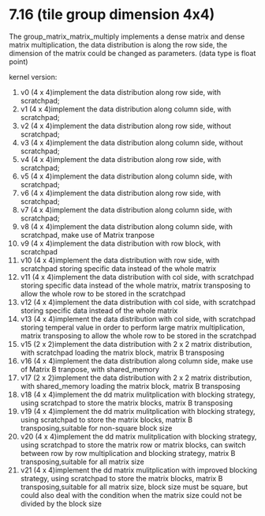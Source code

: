 # 7.16 (tile group dimension 4x4)
The group_matrix_matrix_multiply implements a dense matrix and dense matrix multiplication, the data distribution is along the row side, the dimension of the matrix could be changed as parameters. (data type is float point)

kernel version:

1. v0 (4 x 4)implement the data distribution along row side, with scratchpad;
2. v1 (4 x 4)implement the data distribution along column side, with scratchpad;
3. v2 (4 x 4)implement the data distribution along row side, without scratchpad;
4. v3 (4 x 4)implement the data distribution along column side, without scratchpad;
5. v4 (4 x 4)implement the data distribution along row side, with scratchpad;
6. v5 (4 x 4)implement the data distribution along column side, with scratchpad;
7. v6 (4 x 4)implement the data distribution along row side, with scratchpad;
8. v7 (4 x 4)implement the data distribution along column side, with scratchpad;
9. v8 (4 x 4)implement the data distribution along column side, with scratchpad, make use of Matrix tranpose
10. v9 (4 x 4)implement the data distribution with row block, with scratchpad
11. v10 (4 x 4)implement the data distribution with row side, with scratchpad storing specific data instead of the whole matrix
12. v11 (4 x 4)implement the data distribution with col side, with scratchpad storing specific data instead of the whole matrix, matrix transposing to allow the whole row to be stored in the scratchpad
13. v12 (4 x 4)implement the data distribution with col side, with scratchpad storing specific data instead of the whole matrix
14. v13 (4 x 4)implement the data distribution with col side, with scratchpad storing temperal value in order to perform large matrix multiplication, matrix transposing to allow the whole row to be stored in the scratchpad
15. v15 (2 x 2)implement the data distribution with 2 x 2 matrix distribution, with scratchpad loading the matrix block, matrix B transposing
16. v16 (4 x 4)implement the data distribution along column side, make use of Matrix B tranpose, with shared_memory
17. v17 (2 x 2)implement the data distribution with 2 x 2 matrix distribution, with shared_memory loading the matrix block, matrix B transposing
18. v18 (4 x 4)implement the dd matrix mulitplication with blocking strategy, using scratchpad to store the matrix blocks, matrix B transposing
19. v19 (4 x 4)implement the dd matrix mulitplication with blocking strategy, using scratchpad to store the matrix blocks, matrix B transposing,suitable for non-square block size
20. v20 (4 x 4)implement the dd matrix mulitplication with blocking strategy, using scratchpad to store the matrix row or matrix blocks, can switch between row by row multiplication and blocking strategy, matrix B transposing,suitable for all matrix size
21. v21 (4 x 4)implement the dd matrix mulitplication with improved blocking strategy, using scratchpad to store the matrix blocks, matrix B transposing,suitable for all matrix size, block size must be square, but could also deal with the condition when the matrix size could not be divided by the block size